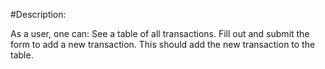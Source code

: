 #Description:

As a user, one can:
See a table of all transactions.
 Fill out and submit the form to add a new transaction. This should add the new transaction to the table.